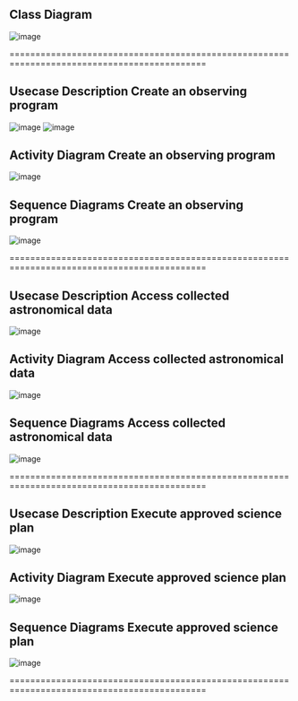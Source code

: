## **Class Diagram**
![image]()

============================================================================================

## **Usecase Description Create an observing program**
![image](https://github.com/user-attachments/assets/8a06d31c-8330-43a8-9637-c76d1bb69f42)
![image](https://github.com/user-attachments/assets/26390120-b256-4e9c-8fbb-6025409112a6)

## **Activity Diagram Create an observing program**
![image](https://github.com/user-attachments/assets/c3e23282-0a37-4a8d-b9e6-f96ba8686808)

## **Sequence Diagrams Create an observing program**  
![image](https://github.com/user-attachments/assets/41c749d9-54c7-4d60-a57f-e8a35b699d63)

============================================================================================

## **Usecase Description Access collected astronomical data**
![image](https://github.com/user-attachments/assets/1d86f1f7-70e0-44ad-bf20-5302ad8dd0c6)

## **Activity Diagram Access collected astronomical data**
![image](https://github.com/user-attachments/assets/cc4208da-4838-416c-8b35-35e73e000b0d)

## **Sequence Diagrams Access collected astronomical data**  
![image]()

============================================================================================

## **Usecase Description Execute approved science plan**
![image](https://github.com/user-attachments/assets/13c50001-7fb6-4c58-92eb-ed308f9a8ed9)

## **Activity Diagram Execute approved science plan**
![image](https://github.com/user-attachments/assets/197e6c71-5595-4e6c-a4ca-8f1fb2b79f25)

## **Sequence Diagrams Execute approved science plan**  
![image](https://github.com/user-attachments/assets/1984b332-63fd-4680-8528-941e92405e41)


============================================================================================



